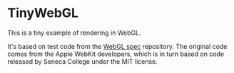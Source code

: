 TinyWebGL
=========

This is a tiny example of rendering in WebGL.

It's based on test code from the [WebGL spec][webgl] repository. The original code comes from the Apple WebKit developers, which is in turn based on code released by Seneca College under the MIT license.

[webgl]: https://github.com/KhronosGroup/WebGL
